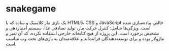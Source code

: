# snakegame
یک بازی مار کلاسیک و ساده که با HTML5، CSS و JavaScript خالص پیاده‌سازی شده است. ویژگی‌ها شامل: کنترل حرکت مار، تولید تصادفی غذا، سیستم امتیازدهی و تشخیص برخورد است. این پروژه از هیچ کتابخانه خارجی استفاده نکرده، کد آن تمیز و ماژولار بوده و برای توسعه‌دهندگان فرانت‌اند و علاقه‌مندان به بازی‌های تحت وب مناسب است.
